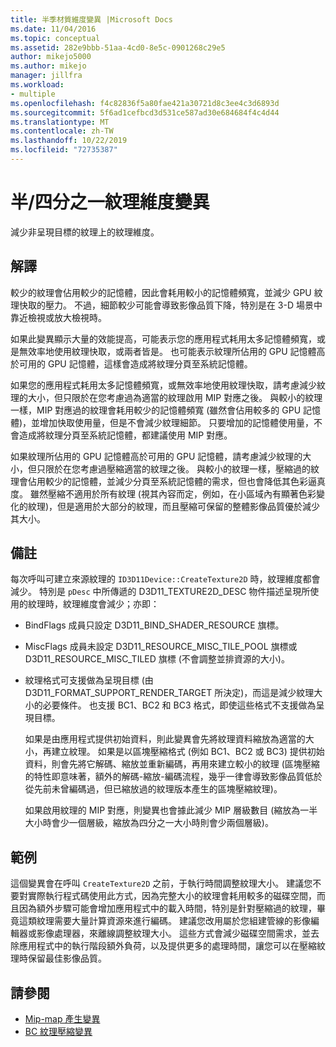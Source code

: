 ```yaml
---
title: 半季材質維度變異 |Microsoft Docs
ms.date: 11/04/2016
ms.topic: conceptual
ms.assetid: 282e9bbb-51aa-4cd0-8e5c-0901268c29e5
author: mikejo5000
ms.author: mikejo
manager: jillfra
ms.workload:
- multiple
ms.openlocfilehash: f4c82836f5a80fae421a30721d8c3ee4c3d6893d
ms.sourcegitcommit: 5f6ad1cefbcd3d531ce587ad30e684684f4c4d44
ms.translationtype: MT
ms.contentlocale: zh-TW
ms.lasthandoff: 10/22/2019
ms.locfileid: "72735387"
---
```

# <a name="halfquarter-texture-dimensions-variant"></a>半/四分之一紋理維度變異
減少非呈現目標的紋理上的紋理維度。

## <a name="interpretation"></a>解譯
 較少的紋理會佔用較少的記憶體，因此會耗用較小的記憶體頻寬，並減少 GPU 紋理快取的壓力。 不過，細節較少可能會導致影像品質下降，特別是在 3-D 場景中靠近檢視或放大檢視時。

 如果此變異顯示大量的效能提高，可能表示您的應用程式耗用太多記憶體頻寬，或是無效率地使用紋理快取，或兩者皆是。 也可能表示紋理所佔用的 GPU 記憶體高於可用的 GPU 記憶體，這樣會造成將紋理分頁至系統記憶體。

 如果您的應用程式耗用太多記憶體頻寬，或無效率地使用紋理快取，請考慮減少紋理的大小，但只限於在您考慮過為適當的紋理啟用 MIP 對應之後。 與較小的紋理一樣，MIP 對應過的紋理會耗用較少的記憶體頻寬 (雖然會佔用較多的 GPU 記憶體)，並增加快取使用量，但是不會減少紋理細節。 只要增加的記憶體使用量，不會造成將紋理分頁至系統記憶體，都建議使用 MIP 對應。

 如果紋理所佔用的 GPU 記憶體高於可用的 GPU 記憶體，請考慮減少紋理的大小，但只限於在您考慮過壓縮適當的紋理之後。 與較小的紋理一樣，壓縮過的紋理會佔用較少的記憶體，並減少分頁至系統記憶體的需求，但也會降低其色彩逼真度。 雖然壓縮不適用於所有紋理 (視其內容而定，例如，在小區域內有顯著色彩變化的紋理)，但是適用於大部分的紋理，而且壓縮可保留的整體影像品質優於減少其大小。

## <a name="remarks"></a>備註
 每次呼叫可建立來源紋理的 `ID3D11Device::CreateTexture2D` 時，紋理維度都會減少。 特別是 `pDesc` 中所傳遞的 D3D11_TEXTURE2D_DESC 物件描述呈現所使用的紋理時，紋理維度會減少；亦即：

- BindFlags 成員只設定 D3D11_BIND_SHADER_RESOURCE 旗標。

- MiscFlags 成員未設定 D3D11_RESOURCE_MISC_TILE_POOL 旗標或 D3D11_RESOURCE_MISC_TILED 旗標 (不會調整並排資源的大小)。

- 紋理格式可支援做為呈現目標 (由 D3D11_FORMAT_SUPPORT_RENDER_TARGET 所決定)，而這是減少紋理大小的必要條件。 也支援 BC1、BC2 和 BC3 格式，即使這些格式不支援做為呈現目標。

  如果是由應用程式提供初始資料，則此變異會先將紋理資料縮放為適當的大小，再建立紋理。 如果是以區塊壓縮格式 (例如 BC1、BC2 或 BC3) 提供初始資料，則會先將它解碼、縮放並重新編碼，再用來建立較小的紋理 (區塊壓縮的特性即意味著，額外的解碼-縮放-編碼流程，幾乎一律會導致影像品質低於從先前未曾編碼過，但已縮放過的紋理版本產生的區塊壓縮紋理)。

  如果啟用紋理的 MIP 對應，則變異也會據此減少 MIP 層級數目 (縮放為一半大小時會少一個層級，縮放為四分之一大小時則會少兩個層級)。

## <a name="example"></a>範例
 這個變異會在呼叫 `CreateTexture2D` 之前，于執行時間調整紋理大小。 建議您不要對實際執行程式碼使用此方式，因為完整大小的紋理會耗用較多的磁碟空間，而且因為額外步驟可能會增加應用程式中的載入時間，特別是針對壓縮過的紋理，畢竟這類紋理需要大量計算資源來進行編碼。 建議您改用屬於您組建管線的影像編輯器或影像處理器，來離線調整紋理大小。 這些方式會減少磁碟空間需求，並去除應用程式中的執行階段額外負荷，以及提供更多的處理時間，讓您可以在壓縮紋理時保留最佳影像品質。

## <a name="see-also"></a>請參閱
- [Mip-map 產生變異](mip-map-generation-variant.md)
- [BC 紋理壓縮變異](bc-texture-compression-variant.md)